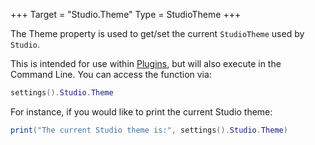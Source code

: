 +++
Target = "Studio.Theme"
Type = StudioTheme
+++

The Theme property is used to get/set the current `StudioTheme` used by `Studio`.This is intended for use within [Plugins](https://developer.roblox.com/api-reference/class/Plugin), but will also execute in the Command Line. You can access the function via:```luasettings().Studio.Theme```For instance, if you would like to print the current Studio theme:```luaprint("The current Studio theme is:", settings().Studio.Theme)```